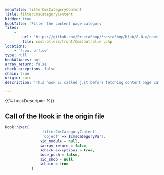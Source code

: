 ```yaml
---
menuTitle: filterCmsCategoryContent
Title: filterCmsCategoryContent
hidden: true
hookTitle: 'Filter the content page category'
files:
    -
        url: 'https://github.com/PrestaShop/PrestaShop/blob/8.0.x/controllers/front/CmsController.php'
        file: controllers/front/CmsController.php
locations:
    - 'front office'
type: null
hookAliases: null
array_return: false
check_exceptions: false
chain: true
origin: core
description: 'This hook is called just before fetching content page category'

---
```


{{% hookDescriptor %}}

## Call of the Hook in the origin file

```php
Hook::exec(
                'filterCmsCategoryContent',
                ['object' => $cmsCategoryVar],
                $id_module = null,
                $array_return = false,
                $check_exceptions = true,
                $use_push = false,
                $id_shop = null,
                $chain = true
            )
```
